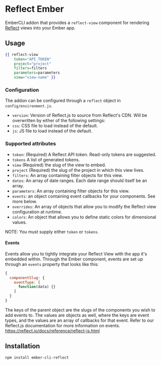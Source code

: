 # Reflect Ember

EmberCLI addon that provides a `reflect-view` component for rendering [Reflect](https://reflect.io) views into your Ember app.

## Usage

```handlebars
{{ reflect-view
    token="API_TOKEN"
    project="project"
    filters=filters
    parameters=parameters
    view="view-name" }}
```

### Configuration

The addon can be configured through a `reflect` object in `config/environment.js`.

* `version`: Version of Reflect.js to source from Reflect's CDN. Will be overwritten by either of the following settings:
* `css`: CSS file to load instead of the default.
* `js`: JS file to load instead of the default.

### Supported attributes

* `token`: (Required) A Reflect API token. Read-only tokens are suggested.
* `tokens` A list of generated tokens.
* `view` (Required) the slug of the view to embed.
* `project` (Required) the slug of the project in which this view lives.
* `filters`: An array containing filter objects for this view.
* `dates`: An array of date ranges. Each date range should itself be an array.
* `parameters`: An array containing filter objects for this view.
* `events`: an object containing event callbacks for your components. See more below.
* `overrides`: An array of objects that allow you to modify the Reflect view configuration at runtime.
* `colors`: An object that allows you to define static colors for dimensional values.

NOTE: You must supply either `token` or `tokens`.

#### Events

Events allow you to tightly integrate your Reflect View with the app it's embedded within.
Through the Ember component, events are set up through an `events` property that looks like this:

```javascript
{
  componentSlug: {
    eventType: [
      function(data) {}
    ]
  }
}
```
The keys of the parent object are the slugs of the components you wish to add events to.
The values are objects as well, where the keys are event types, and the values are an array of callbacks
for that event. Refer to our Reflect.js documentation for more information on events. https://reflect.io/docs/reference/reflect-js.html

## Installation

`npm install ember-cli-reflect`
